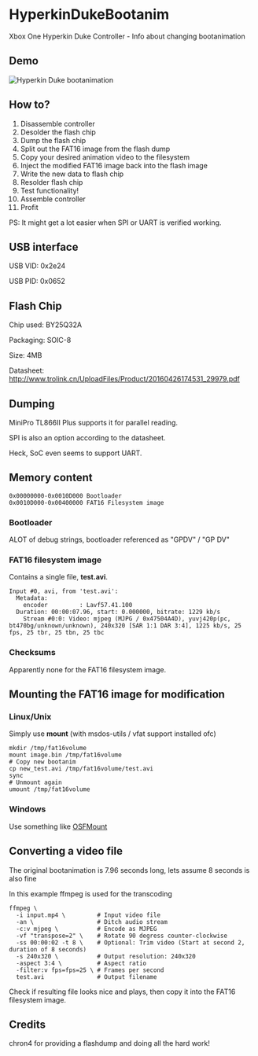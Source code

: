 # HyperkinDukeBootanim
Xbox One Hyperkin Duke Controller - Info about changing bootanimation

## Demo
![Hyperkin Duke bootanimation](https://raw.githubusercontent.com/tuxuser/HyperkinDukeBootanim/master/demo_gc.gif)

## How to?
1. Disassemble controller
2. Desolder the flash chip
4. Dump the flash chip
5. Split out the FAT16 image from the flash dump
6. Copy your desired animation video to the filesystem
7. Inject the modified FAT16 image back into the flash image
8. Write the new data to flash chip
9. Resolder flash chip
11. Test functionality!
12. Assemble controller
13. Profit

PS: It might get a lot easier when SPI or UART is verified working.


## USB interface
USB VID: 0x2e24

USB PID: 0x0652

## Flash Chip

Chip used: BY25Q32A

Packaging: SOIC-8

Size: 4MB

Datasheet: http://www.trolink.cn/UploadFiles/Product/20160426174531_29979.pdf


## Dumping
MiniPro TL866II Plus supports it for parallel reading.

SPI is also an option according to the datasheet.

Heck, SoC even seems to support UART.

## Memory content
```
0x00000000-0x0010D000 Bootloader
0x0010D000-0x00400000 FAT16 Filesystem image
```

### Bootloader
ALOT of debug strings, bootloader referenced as "GPDV" / "GP DV"

### FAT16 filesystem image
Contains a single file, **test.avi**.
```
Input #0, avi, from 'test.avi':
  Metadata:
    encoder         : Lavf57.41.100
  Duration: 00:00:07.96, start: 0.000000, bitrate: 1229 kb/s
    Stream #0:0: Video: mjpeg (MJPG / 0x47504A4D), yuvj420p(pc, bt470bg/unknown/unknown), 240x320 [SAR 1:1 DAR 3:4], 1225 kb/s, 25 fps, 25 tbr, 25 tbn, 25 tbc
```

### Checksums
Apparently none for the FAT16 filesystem image.

## Mounting the FAT16 image for modification
### Linux/Unix
Simply use **mount** (with msdos-utils / vfat support installed ofc)
```
mkdir /tmp/fat16volume
mount image.bin /tmp/fat16volume
# Copy new bootanim
cp new_test.avi /tmp/fat16volume/test.avi
sync
# Unmount again
umount /tmp/fat16volume
```

### Windows
Use something like [OSFMount](https://www.osforensics.com/tools/mount-disk-images.html)

## Converting a video file
The original bootanimation is 7.96 seconds long, lets assume 8 seconds is also fine

In this example ffmpeg is used for the transcoding
```
ffmpeg \
  -i input.mp4 \         # Input video file
  -an \                  # Ditch audio stream
  -c:v mjpeg \           # Encode as MJPEG
  -vf "transpose=2" \    # Rotate 90 degress counter-clockwise
  -ss 00:00:02 -t 8 \    # Optional: Trim video (Start at second 2, duration of 8 seconds)
  -s 240x320 \           # Output resolution: 240x320
  -aspect 3:4 \          # Aspect ratio
  -filter:v fps=fps=25 \ # Frames per second
  test.avi               # Output filename
```
Check if resulting file looks nice and plays, then copy it into the FAT16 filesystem image.

## Credits
chron4 for providing a flashdump and doing all the hard work!
